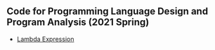 ## Code for Programming Language Design and Program Analysis (2021 Spring)

- [Lambda Expression](./code/lambda/README.md)